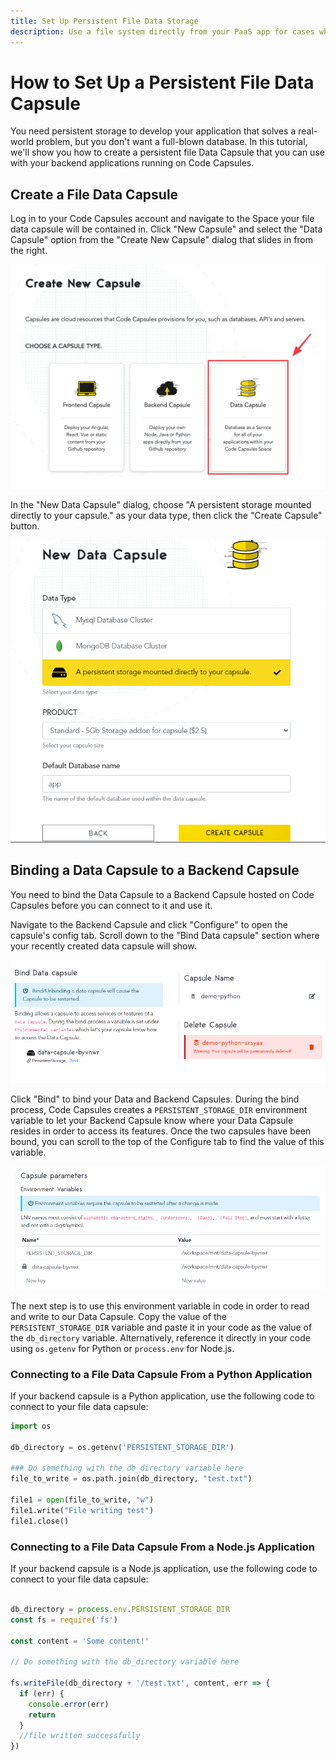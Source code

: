 ```yaml
---
title: Set Up Persistent File Data Storage
description: Use a file system directly from your PaaS app for cases where you do not want a full-blown database.
---
```


# How to Set Up a Persistent File Data Capsule

You need persistent storage to develop your application that solves a real-world problem, but you don't want a full-blown database. In this tutorial, we'll show you how to create a persistent file Data Capsule that you can use with your backend applications running on Code Capsules. 

## Create a File Data Capsule

Log in to your Code Capsules account and navigate to the Space your file data capsule will be contained in. Click "New Capsule" and select the "Data Capsule" option from the "Create New Capsule" dialog that slides in from the right. 

![Create Data Capsule](../assets/reference/create-data-capsule.png)

In the "New Data Capsule" dialog, choose "A persistent storage mounted directly to your capsule." as your data type, then click the "Create Capsule" button. 

![Persistent File Storage](../assets/reference/set-up-file-data-capsule/persistent-file-storage.png)

## Binding a Data Capsule to a Backend Capsule

You need to bind the Data Capsule to a Backend Capsule hosted on Code Capsules before you can connect to it and use it.

Navigate to the Backend Capsule and click "Configure" to open the capsule's config tab. Scroll down to the "Bind Data capsule" section where your recently created data capsule will show.

![Bind Data Capsule](../assets/reference/set-up-file-data-capsule/bind-file-data-capsule.png)

Click "Bind" to bind your Data and Backend Capsules. During the bind process, Code Capsules creates a `PERSISTENT_STORAGE_DIR` environment variable to let your Backend Capsule know where your Data Capsule resides in order to access its features. Once the two capsules have been bound, you can scroll to the top of the Configure tab to find the value of this variable. 

![PERSISTENT STORAGE DIR Environment Variable](../assets/reference/set-up-file-data-capsule/file-data-environment-variables.png)

The next step is to use this environment variable in code in order to read and write to our Data Capsule. Copy the value of the `PERSISTENT_STORAGE_DIR` variable and paste it in your code as the value of the `db_directory` variable. Alternatively, reference it directly in your code using `os.getenv` for Python or `process.env` for Node.js. 

### Connecting to a File Data Capsule From a Python Application 

If your backend capsule is a Python application, use the following code to connect to your file data capsule:

```python
import os

db_directory = os.getenv('PERSISTENT_STORAGE_DIR')

### Do something with the db_directory variable here
file_to_write = os.path.join(db_directory, "test.txt")

file1 = open(file_to_write, "w")
file1.write("File writing test")
file1.close()

```

### Connecting to a File Data Capsule From a Node.js Application 

If your backend capsule is a Node.js application, use the following code to connect to your file data capsule:

```js

db_directory = process.env.PERSISTENT_STORAGE_DIR
const fs = require('fs')

const content = 'Some content!'

// Do something with the db_directory variable here

fs.writeFile(db_directory + '/test.txt', content, err => {
  if (err) {
    console.error(err)
    return
  }
  //file written successfully
})

``` 
